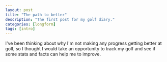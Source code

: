 ```yaml
---
layout: post
title: "The path to better"
description: "The first post for my golf diary."
categories: [longform]
tags: [intro]
---
```

I've been thinking about why I'm not making any progress getting better at golf, so I thought I would take an opportunity to track my golf and see if some stats and facts can help me to improve.




